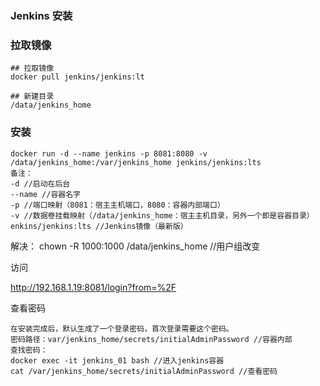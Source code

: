 ### Jenkins 安装

### 拉取镜像

```
## 拉取镜像
docker pull jenkins/jenkins:lt

## 新建目录
/data/jenkins_home
```


### 安装

```
docker run -d --name jenkins -p 8081:8080 -v /data/jenkins_home:/var/jenkins_home jenkins/jenkins:lts
备注：
-d //启动在后台
--name //容器名字
-p //端口映射（8081：宿主主机端口，8080：容器内部端口）
-v //数据卷挂载映射（/data/jenkins_home：宿主主机目录，另外一个即是容器目录）
enkins/jenkins:lts //Jenkins镜像（最新版）
```

解决： chown -R 1000:1000 /data/jenkins_home //用户组改变

访问

http://192.168.1.19:8081/login?from=%2F

查看密码

```
在安装完成后，默认生成了一个登录密码，首次登录需要这个密码。
密码路径：var/jenkins_home/secrets/initialAdminPassword //容器内部
查找密码：
docker exec -it jenkins_01 bash //进入jenkins容器
cat /var/jenkins_home/secrets/initialAdminPassword //查看密码
```

